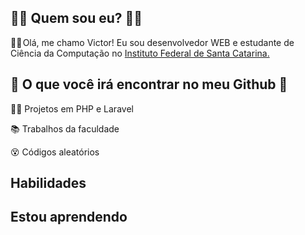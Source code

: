 ## 👨‍💻 Quem sou eu? 👨‍💻

🙋‍♂️ Olá, me chamo Victor! Eu sou desenvolvedor WEB e estudante de Ciência da Computação no <a href="https://www.ifsc.edu.br/">Instituto Federal de Santa Catarina.</a>


## 🔎 O que você irá encontrar no meu Github 🔎

👨‍💻 Projetos em PHP e Laravel

📚 Trabalhos da faculdade

😵 Códigos aleatórios


## Habilidades

<i class="devicon-php-plain colored"></i> 
<i class="devicon-javascript-plain colored"></i>
<i class="devicon-mysql-plain-wordmark colored"></i>
<i class="devicon-html5-plain colored"></i>
<i class="devicon-css3-plain colored"></i>
<i class="devicon-bootstrap-plain-wordmark colored"></i>


## Estou aprendendo

<i class="devicon-nodejs-plain colored"></i>
<i class="devicon-java-plain-wordmark colored"></i>
